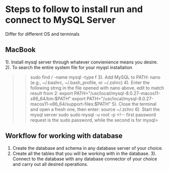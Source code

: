 
# Steps to follow to install run and connect to MySQL Server

Differ for different OS and terminals

## MacBook

1). Install mysql server through whatever convienience means you desire.
2).  To search the entire system file for your myqsl installation
>> sudo find / -name mysql -type f 
3). Add MySQL to PATH:
>> nano (e.g., ~/.bashrc, ~/.bash_profile, or ~/.zshrc)
4). Enter the following strng in the file opened with nano above, edit to match result from 2:
>> export PATH="/usr/local/mysql-8.0.27-macos11-x86_64/bin:$PATH"
>>export PATH="/usr/local/mysql-8.0.27-macos11-x86_64/support-files:$PATH"
5). Close the terminal and open a fresh one, then enter:
>> source ~/.zchrc <!-- or which ever suits your case -->
6). Start the mysql server
>> sudo sudo mysql -u root -p <!-- first password request is the sudo password, while the second is for mysql>

## Workflow for working with database

1) Create the database and schema in any database server of your choice.
2) Create all the tables that you will be working with in the database.
3). Connect to the database with any database connector of your choice and carry out all desired operations.